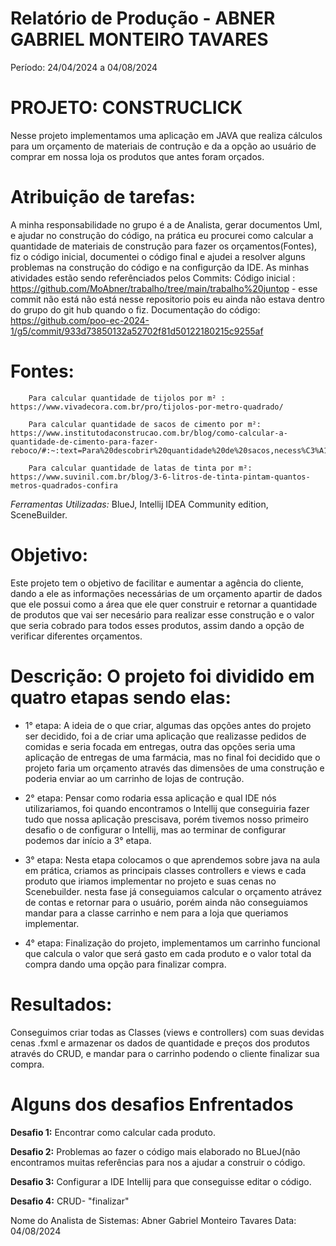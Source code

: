 # Relatório de Produção - ABNER GABRIEL MONTEIRO TAVARES
Período: 24/04/2024 a 04/08/2024

# PROJETO: CONSTRUCLICK
Nesse projeto implementamos uma aplicação em JAVA que realiza cálculos para um orçamento de materiais de contrução
e da a opção ao usuário de comprar em nossa loja os produtos que antes foram orçados. 

# Atribuição de tarefas: 
A minha responsabilidade no grupo é a de Analista, gerar documentos Uml, e ajudar no construção do código, na prática eu procurei como calcular a quantidade de materiais de construção para fazer os orçamentos(Fontes), fiz o código inicial, documentei o código final e ajudei a resolver alguns problemas na construção do código e na configurção da IDE.
As minhas atividades estão sendo referênciados pelos Commits:
Código inicial : https://github.com/MoAbner/trabalho/tree/main/trabalho%20juntop - esse commit não está não está nesse repositorio pois eu ainda não estava dentro do grupo do git hub quando o fiz.
Documentação do código: https://github.com/poo-ec-2024-1/g5/commit/933d73850132a52702f81d50122180215c9255af 

# Fontes: 
        Para calcular quantidade de tijolos por m² : https://www.vivadecora.com.br/pro/tijolos-por-metro-quadrado/

        Para calcular quantidade de sacos de cimento por m²: https://www.institutodaconstrucao.com.br/blog/como-calcular-a-quantidade-de-cimento-para-fazer-reboco/#:~:text=Para%20descobrir%20quantidade%20de%20sacos,necess%C3%A1rios%208%20sacos%20de%20cimento.
        
        Para calcular quantidade de latas de tinta por m²: https://www.suvinil.com.br/blog/3-6-litros-de-tinta-pintam-quantos-metros-quadrados-confira

*Ferramentas Utilizadas:* BlueJ, Intellij IDEA Community edition, SceneBuilder.

# Objetivo:   
Este projeto tem o objetivo de facilitar e aumentar a agência do cliente,
dando a ele as informações necessárias de um orçamento apartir de dados que ele possui
como a área que ele quer construir e retornar a quantidade de produtos que vai ser necesário 
para realizar esse construção e o valor que seria cobrado para todos esses produtos,
assim dando a opção de verificar diferentes orçamentos.

# Descrição: O projeto foi dividido em quatro etapas sendo elas:

* 1° etapa: A ideia de o que criar, algumas das opções antes do projeto ser decidido, foi a de criar
uma aplicação que realizasse pedidos de comidas e seria focada em entregas, outra das opções seria
uma aplicação de entregas de uma farmácia, mas no final foi decidido que o projeto faria um orçamento
através das dimensões de uma construção e poderia enviar ao um carrinho de lojas de contrução.

* 2° etapa: Pensar como rodaria essa aplicação e qual IDE nós utilizariamos, foi quando encontramos o
Intellij que conseguiria fazer tudo que nossa aplicação prescisava, porém tivemos nosso primeiro 
desafio o de configurar o Intellij, mas ao terminar de configurar podemos dar início a 3° etapa.

* 3° etapa: Nesta etapa colocamos o que aprendemos sobre java na aula em prática, criamos as principais
classes controllers e views e cada produto que iriamos implementar no projeto e suas cenas no Scenebuilder.
nesta fase já conseguiamos calcular o orçamento atrávez de contas e retornar para o usuário, porém ainda não
conseguiamos mandar para a classe carrinho e nem para a loja que queriamos implementar.

* 4° etapa: Finalização do projeto, implementamos um carrinho funcional que calcula o valor que será gasto em cada produto
e o valor total da compra dando uma opção para finalizar compra.

# Resultados: 
Conseguimos criar todas as Classes (views e controllers) com suas devidas cenas .fxml
e armazenar os dados de quantidade e preços dos produtos através do CRUD, e mandar para o carrinho
podendo o cliente finalizar sua compra.
            
# Alguns dos desafios Enfrentados
**Desafio 1:** Encontrar como calcular cada produto.

**Desafio 2:** Problemas ao fazer o código mais elaborado no BLueJ(não encontramos muitas referências para nos a ajudar a construir o código. 

**Desafio 3:** Configurar a IDE Intellij para que conseguisse editar o código.

**Desafio 4:** CRUD- "finalizar"

Nome do Analista de Sistemas: Abner Gabriel Monteiro Tavares
Data: 04/08/2024
